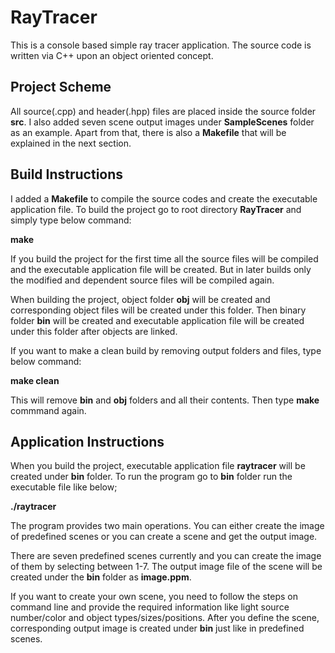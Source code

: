 # RayTracer

This is a console based simple ray tracer application. The source code is written via C++ upon an object oriented concept.


## Project Scheme

All source(.cpp) and header(.hpp) files are placed inside the source folder **src**. I also added seven scene output images under **SampleScenes** folder as an example. Apart from that, there is also a **Makefile** that will be explained in the next section.


## Build Instructions

I added a **Makefile** to compile the source codes and create the executable application file. To build the project go to root directory **RayTracer** and simply type below command:

**make**

If you build the project for the first time all the source files will be compiled and the executable application file will be created. But in later builds only the modified and dependent source files will be compiled again.

When building the project, object folder **obj** will be created and corresponding object files will be created under this folder. Then binary folder **bin** will be created and executable application file will be created under this folder after objects are linked.

If you want to make a clean build by removing output folders and files, type below command:

**make clean**

This will remove **bin** and **obj** folders and all their contents. Then type **make** commmand again.

## Application Instructions

When you build the project, executable application file **raytracer** will be created under **bin** folder. To run the program go to **bin** folder run the executable file like below;

**./raytracer**

The program provides two main operations. You can either create the image of predefined scenes or you can create a scene and get the output image.

There are seven predefined scenes currently and you can create the image of them by selecting between 1-7. The output image file of the scene will be created under the **bin** folder as **image.ppm**.

If you want to create your own scene, you need to follow the steps on command line and provide the required information like light source number/color and object types/sizes/positions. After you define the scene, corresponding output image is created under **bin** just like in predefined scenes.
